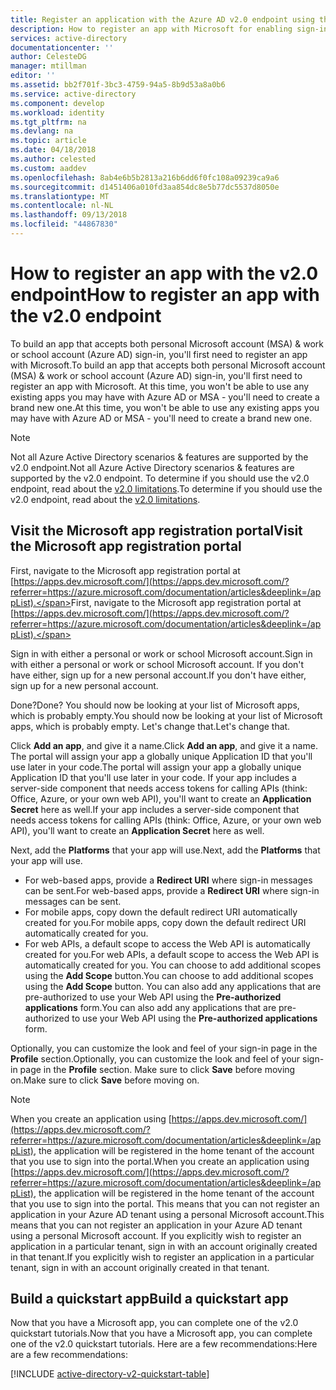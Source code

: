 ```yaml
---
title: Register an application with the Azure AD v2.0 endpoint using the portal | Microsoft Docs
description: How to register an app with Microsoft for enabling sign-in and accessing Microsoft services using the v2.0 endpoint
services: active-directory
documentationcenter: ''
author: CelesteDG
manager: mtillman
editor: ''
ms.assetid: bb2f701f-3bc3-4759-94a5-8b9d53a8a0b6
ms.service: active-directory
ms.component: develop
ms.workload: identity
ms.tgt_pltfrm: na
ms.devlang: na
ms.topic: article
ms.date: 04/18/2018
ms.author: celested
ms.custom: aaddev
ms.openlocfilehash: 8ab4e6b5b2813a216b6dd6f0fc108a09239ca9a6
ms.sourcegitcommit: d1451406a010fd3aa854dc8e5b77dc5537d8050e
ms.translationtype: MT
ms.contentlocale: nl-NL
ms.lasthandoff: 09/13/2018
ms.locfileid: "44867830"
---
```

# <a name="how-to-register-an-app-with-the-v20-endpoint"></a><span data-ttu-id="ec7c3-103">How to register an app with the v2.0 endpoint</span><span class="sxs-lookup"><span data-stu-id="ec7c3-103">How to register an app with the v2.0 endpoint</span></span>
<span data-ttu-id="ec7c3-104">To build an app that accepts both personal Microsoft account (MSA) & work or school account (Azure AD) sign-in, you'll first need to register an app with Microsoft.</span><span class="sxs-lookup"><span data-stu-id="ec7c3-104">To build an app that accepts both personal Microsoft account (MSA) & work or school account (Azure AD) sign-in, you'll first need to register an app with Microsoft.</span></span> <span data-ttu-id="ec7c3-105">At this time, you won't be able to use any existing apps you may have with Azure AD or MSA - you'll need to create a brand new one.</span><span class="sxs-lookup"><span data-stu-id="ec7c3-105">At this time, you won't be able to use any existing apps you may have with Azure AD or MSA - you'll need to create a brand new one.</span></span>

> [!NOTE]
> <span data-ttu-id="ec7c3-106">Not all Azure Active Directory scenarios & features are supported by the v2.0 endpoint.</span><span class="sxs-lookup"><span data-stu-id="ec7c3-106">Not all Azure Active Directory scenarios & features are supported by the v2.0 endpoint.</span></span> <span data-ttu-id="ec7c3-107">To determine if you should use the v2.0 endpoint, read about the [v2.0 limitations](active-directory-v2-limitations.md).</span><span class="sxs-lookup"><span data-stu-id="ec7c3-107">To determine if you should use the v2.0 endpoint, read about the [v2.0 limitations](active-directory-v2-limitations.md).</span></span>


## <a name="visit-the-microsoft-app-registration-portal"></a><span data-ttu-id="ec7c3-108">Visit the Microsoft app registration portal</span><span class="sxs-lookup"><span data-stu-id="ec7c3-108">Visit the Microsoft app registration portal</span></span>
<span data-ttu-id="ec7c3-109">First, navigate to the Microsoft app registration portal at [https://apps.dev.microsoft.com/](https://apps.dev.microsoft.com/?referrer=https://azure.microsoft.com/documentation/articles&deeplink=/appList).</span><span class="sxs-lookup"><span data-stu-id="ec7c3-109">First, navigate to the Microsoft app registration portal at [https://apps.dev.microsoft.com/](https://apps.dev.microsoft.com/?referrer=https://azure.microsoft.com/documentation/articles&deeplink=/appList).</span></span> 

<span data-ttu-id="ec7c3-110">Sign in with either a personal or work or school Microsoft account.</span><span class="sxs-lookup"><span data-stu-id="ec7c3-110">Sign in with either a personal or work or school Microsoft account.</span></span> <span data-ttu-id="ec7c3-111">If you don't have either, sign up for a new personal account.</span><span class="sxs-lookup"><span data-stu-id="ec7c3-111">If you don't have either, sign up for a new personal account.</span></span>

<span data-ttu-id="ec7c3-112">Done?</span><span class="sxs-lookup"><span data-stu-id="ec7c3-112">Done?</span></span> <span data-ttu-id="ec7c3-113">You should now be looking at your list of Microsoft apps, which is probably empty.</span><span class="sxs-lookup"><span data-stu-id="ec7c3-113">You should now be looking at your list of Microsoft apps, which is probably empty.</span></span> <span data-ttu-id="ec7c3-114">Let's change that.</span><span class="sxs-lookup"><span data-stu-id="ec7c3-114">Let's change that.</span></span>

<span data-ttu-id="ec7c3-115">Click **Add an app**, and give it a name.</span><span class="sxs-lookup"><span data-stu-id="ec7c3-115">Click **Add an app**, and give it a name.</span></span> <span data-ttu-id="ec7c3-116">The portal will assign your app a globally unique Application ID that you'll use later in your code.</span><span class="sxs-lookup"><span data-stu-id="ec7c3-116">The portal will assign your app a globally unique Application ID that you'll use later in your code.</span></span> <span data-ttu-id="ec7c3-117">If your app includes a server-side component that needs access tokens for calling APIs (think: Office, Azure, or your own web API), you'll want to create an **Application Secret** here as well.</span><span class="sxs-lookup"><span data-stu-id="ec7c3-117">If your app includes a server-side component that needs access tokens for calling APIs (think: Office, Azure, or your own web API), you'll want to create an **Application Secret** here as well.</span></span>

<span data-ttu-id="ec7c3-118">Next, add the **Platforms** that your app will use.</span><span class="sxs-lookup"><span data-stu-id="ec7c3-118">Next, add the **Platforms** that your app will use.</span></span>

* <span data-ttu-id="ec7c3-119">For web-based apps, provide a **Redirect URI** where sign-in messages can be sent.</span><span class="sxs-lookup"><span data-stu-id="ec7c3-119">For web-based apps, provide a **Redirect URI** where sign-in messages can be sent.</span></span>
* <span data-ttu-id="ec7c3-120">For mobile apps, copy down the default redirect URI automatically created for you.</span><span class="sxs-lookup"><span data-stu-id="ec7c3-120">For mobile apps, copy down the default redirect URI automatically created for you.</span></span>
* <span data-ttu-id="ec7c3-121">For web APIs, a default scope to access the Web API is automatically created for you.</span><span class="sxs-lookup"><span data-stu-id="ec7c3-121">For web APIs, a default scope to access the Web API is automatically created for you.</span></span> <span data-ttu-id="ec7c3-122">You can choose to add additional scopes using the **Add Scope** button.</span><span class="sxs-lookup"><span data-stu-id="ec7c3-122">You can choose to add additional scopes using the **Add Scope** button.</span></span> <span data-ttu-id="ec7c3-123">You can also add any applications that are pre-authorized to use your Web API using the **Pre-authorized applications** form.</span><span class="sxs-lookup"><span data-stu-id="ec7c3-123">You can also add any applications that are pre-authorized to use your Web API using the **Pre-authorized applications** form.</span></span> 

<span data-ttu-id="ec7c3-124">Optionally, you can customize the look and feel of your sign-in page in the **Profile** section.</span><span class="sxs-lookup"><span data-stu-id="ec7c3-124">Optionally, you can customize the look and feel of your sign-in page in the **Profile** section.</span></span> <span data-ttu-id="ec7c3-125">Make sure to click **Save** before moving on.</span><span class="sxs-lookup"><span data-stu-id="ec7c3-125">Make sure to click **Save** before moving on.</span></span>

> [!NOTE]
> <span data-ttu-id="ec7c3-126">When you create an application using [https://apps.dev.microsoft.com/](https://apps.dev.microsoft.com/?referrer=https://azure.microsoft.com/documentation/articles&deeplink=/appList), the application will be registered in the home tenant of the account that you use to sign into the portal.</span><span class="sxs-lookup"><span data-stu-id="ec7c3-126">When you create an application using [https://apps.dev.microsoft.com/](https://apps.dev.microsoft.com/?referrer=https://azure.microsoft.com/documentation/articles&deeplink=/appList), the application will be registered in the home tenant of the account that you use to sign into the portal.</span></span> <span data-ttu-id="ec7c3-127">This means that you can not register an application in your Azure AD tenant using a personal Microsoft account.</span><span class="sxs-lookup"><span data-stu-id="ec7c3-127">This means that you can not register an application in your Azure AD tenant using a personal Microsoft account.</span></span> <span data-ttu-id="ec7c3-128">If you explicitly wish to register an application in a particular tenant, sign in with an account originally created in that tenant.</span><span class="sxs-lookup"><span data-stu-id="ec7c3-128">If you explicitly wish to register an application in a particular tenant, sign in with an account originally created in that tenant.</span></span>


## <a name="build-a-quickstart-app"></a><span data-ttu-id="ec7c3-129">Build a quickstart app</span><span class="sxs-lookup"><span data-stu-id="ec7c3-129">Build a quickstart app</span></span>
<span data-ttu-id="ec7c3-130">Now that you have a Microsoft app, you can complete one of the v2.0 quickstart tutorials.</span><span class="sxs-lookup"><span data-stu-id="ec7c3-130">Now that you have a Microsoft app, you can complete one of the v2.0 quickstart tutorials.</span></span> <span data-ttu-id="ec7c3-131">Here are a few recommendations:</span><span class="sxs-lookup"><span data-stu-id="ec7c3-131">Here are a few recommendations:</span></span>

[!INCLUDE [active-directory-v2-quickstart-table](../../../includes/active-directory-v2-quickstart-table.md)]

